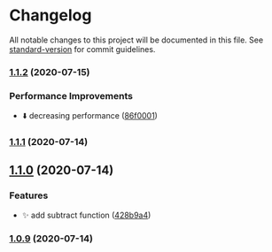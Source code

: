 # Changelog

All notable changes to this project will be documented in this file. See [standard-version](https://github.com/conventional-changelog/standard-version) for commit guidelines.

### [1.1.2](https://github.com/terrible-coder/circleci-101/compare/v1.1.1...v1.1.2) (2020-07-15)


### Performance Improvements

* :arrow_down: decreasing performance ([86f0001](https://github.com/terrible-coder/circleci-101/commit/86f0001295d730a65ac1ad1392c603da442be5d5))

### [1.1.1](https://github.com/terrible-coder/circleci-101/compare/v1.1.0...v1.1.1) (2020-07-14)

## [1.1.0](https://github.com/terrible-coder/circleci-101/compare/v1.0.9...v1.1.0) (2020-07-14)


### Features

* :sparkles: add subtract function ([428b9a4](https://github.com/terrible-coder/circleci-101/commit/428b9a421199fad5355a706c7e07ee5b9169f20a))

### [1.0.9](https://github.com/terrible-coder/circleci-101/compare/v1.0.9-alpha.0...v1.0.9) (2020-07-14)
